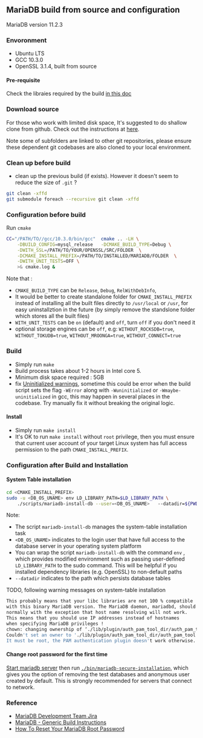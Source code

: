 ## MariaDB build from source and configuration
MariaDB version 11.2.3

### Envoronment
* Ubuntu LTS
* GCC 10.3.0
* OpenSSL 3.1.4, built from source

#### Pre-requisite
Check the libraies required by the build [in this doc](./server_setup_10.3.md#pre-requisite) 

### Download source
For those who work with limited disk space, It's suggested to do shallow clone from github.
Check out the instructions at [here](../git_setup.md).

Note some of subfolders are linked to other git repositories,
please ensure these dependent git codebases are also cloned to your local environment.

### Clean up before build
* clean up the previous build (if exists). However it doesn't seem to reduce the size of `.git` ?
```bash
git clean -xffd
git submodule foreach --recursive git clean -xffd
```

### Configuration before build
Run `cmake`
```bash
CC="/PATH/TO//gcc/10.3.0/bin/gcc"  cmake .. -LH \
    -DBUILD_CONFIG=mysql_release   -DCMAKE_BUILD_TYPE=Debug \
    -DWITH_SSL=/PATH/TO/YOUR/OPENSSL/SRC/FOLDER  \
    -DCMAKE_INSTALL_PREFIX=/PATH/TO/INSTALLED/MARIADB/FOLDER  \
    -DWITH_UNIT_TESTS=OFF \
    >& cmake.log &
```

Note that :
- `CMAKE_BUILD_TYPE` can be `Release`, `Debug`, `RelWithDebInfo`, 
- It would be better to create standalone folder for `CMAKE_INSTALL_PREFIX` instead of installing all
    the built files directly  to `/usr/local` or `/usr`, for easy uninstallztion in the future (by simply
    remove the standslone folder which stores all the built files)
- `WITH_UNIT_TESTS` can be `on` (default) and `off`, turn `off` if you don't need it
- optional storage engines can be `off`, e.g:
  `WITHOUT_ROCKSDB=true`, `WITHOUT_TOKUDB=true`, `WITHOUT_MROONGA=true`, `WITHOUT_CONNECT=true`

### Build
- Simply run `make`
- Build process takes about 1-2 hours in Intel core 5.
- Minimum disk space required : 5GB
- fix [Uninitialized warnings](https://gcc.gnu.org/onlinedocs/gcc-10.3.0/gcc/Warning-Options.html), sometime this could be error when the build script sets the flag `-WError` along with `-Wuninitialized` or `-Wmaybe-uninitialized` in gcc, this may happen in several places in the codebase. Try manually fix it without breaking the original logic.

#### Install
- Simply run `make install`
- It's OK to run `make install` without `root` privilege,  then you must ensure that current user account  of your target Linux system has full access permission to the path `CMAKE_INSTALL_PREFIX`.


### Configuration after Build and Installation
#### System Table installation
```bash
cd <CMAKE_INSTALL_PREFIX>
sudo -u <DB_OS_UNAME> env LD_LIBRARY_PATH=$LD_LIBRARY_PATH \
    ./scripts/mariadb-install-db --user=<DB_OS_UNAME>   --datadir=${PWD}/data
```
Note:
- The script `mariadb-install-db` manages the system-table installation task
- `<DB_OS_UNAME>` indicates to the login user that have full access to the database server in your operating system platform
- You can wrap the script `mariadb-install-db` with the command `env` , which provides modified environment such as passing user-defined `LD_LIBRARY_PATH` to the sudo command. This will be helpful if you installed dependency libraries (e.g. OpenSSL) to non-default paths
- `--datadir` indicates to the path which persists database tables

TODO, following warning messages on system-table installation
```bash
This probably means that your libc libraries are not 100 % compatible
with this binary MariaDB version. The MariaDB daemon, mariadbd, should work
normally with the exception that host name resolving will not work.
This means that you should use IP addresses instead of hostnames
when specifying MariaDB privileges !
chown: changing ownership of ‘./lib/plugin/auth_pam_tool_dir/auth_pam_tool’: Operation not permitted
Couldn't set an owner to './lib/plugin/auth_pam_tool_dir/auth_pam_tool'.
It must be root, the PAM authentication plugin doesn't work otherwise..
```

#### Change root password for the first time
[Start mariadb server](./command-reference.md#start-mariadb-server) then run [`./bin/mariadb-secure-installation`](https://mariadb.com/kb/en/mariadb-secure-installation/), which gives you the option of removing the test
databases and anonymous user created by default.  This is strongly recommended for servers that connect to network.


### Reference
- [MariaDB Development Team Jira](http://mariadb.org/jira)
- [MariaDB - Generic Build Instructions](https://mariadb.com/kb/en/generic-build-instructions/)
- [How To Reset Your MariaDB Root Password](https://www.digitalocean.com/community/tutorials/how-to-reset-your-mysql-or-mariadb-root-password)
